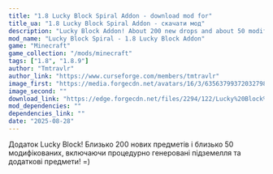 ```yaml
---
title: "1.8 Lucky Block Spiral Addon - download mod for"
title_ua: "1.8 Lucky Block Spiral Addon - скачати мод"
description: "Lucky Block Addon! About 200 new drops and about 50 modified ones, including procedurally generating dungeons and custom added items! =)"
mod_name: "Lucky Block Spiral - 1.8 Lucky Block Addon"
game: "Minecraft"
game_collection: "/mods/minecraft"
tags: ["1.8", "1.8.9"]
author: "Tmtravlr"
author_link: "https://www.curseforge.com/members/tmtravlr"
image_first: "https://media.forgecdn.net/avatars/16/3/635637993720327980.png"
image_second: ""
download_link: "https://edge.forgecdn.net/files/2294/122/Lucky%20Block%20Spiral%20v1.10.zip"
mod_dependencies: ""
dependencies_link: ""
date: "2025-08-28"
---
```


Додаток Lucky Block! Близько 200 нових предметів і близько 50 модифікованих, включаючи процедурно генеровані підземелля та додаткові предмети! =)
